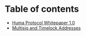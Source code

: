 # Table of contents

* [Huma Protocol Whitepaper 1.0](README.md)
* [Multisig and Timelock Addresses](transparency-board-key-addresses.md)